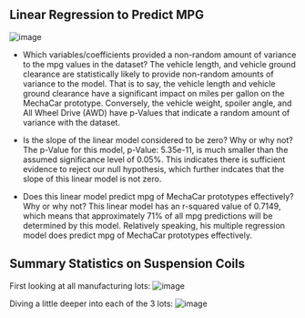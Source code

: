 ## Linear Regression to Predict MPG

![image](https://user-images.githubusercontent.com/111898553/207760605-d78410f9-5b10-4067-8e2e-1bde3908e0d3.png)

- Which variables/coefficients provided a non-random amount of variance to the mpg values in the dataset?
The vehicle length, and vehicle ground clearance are statistically likely to provide non-random amounts of variance to the model. That is to say, the vehicle length and vehicle ground clearance have a significant impact on miles per gallon on the MechaCar prototype. Conversely, the vehicle weight, spoiler angle, and All Wheel Drive (AWD) have p-Values that indicate a random amount of variance with the dataset.

- Is the slope of the linear model considered to be zero? Why or why not?
The p-Value for this model, p-Value: 5.35e-11, is much smaller than the assumed significance level of 0.05%. This indicates there is sufficient evidence to reject our null hypothesis, which further indcates that the slope of this linear model is not zero.

- Does this linear model predict mpg of MechaCar prototypes effectively? Why or why not?
This linear model has an r-squared value of 0.7149, which means that approximately 71% of all mpg predictions will be determined by this model. Relatively speaking, his multiple regression model does predict mpg of MechaCar prototypes effectively.

## Summary Statistics on Suspension Coils

First looking at all manufacturing lots:
![image](https://user-images.githubusercontent.com/111898553/207761912-ac1b033a-9866-42c0-979d-d3258539f9b3.png)

Diving a little deeper into each of the 3 lots:
![image](https://user-images.githubusercontent.com/111898553/207762013-12d9b6c4-af20-43e3-8b60-f809b1e4f7f0.png)

